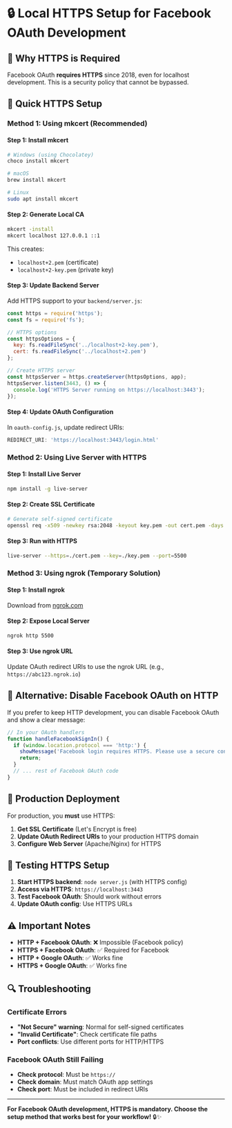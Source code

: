 # 🔒 Local HTTPS Setup for Facebook OAuth Development

## 🚨 Why HTTPS is Required

Facebook OAuth **requires HTTPS** since 2018, even for localhost development. This is a security policy that cannot be bypassed.

## 🚀 Quick HTTPS Setup

### Method 1: Using mkcert (Recommended)

#### Step 1: Install mkcert
```bash
# Windows (using Chocolatey)
choco install mkcert

# macOS
brew install mkcert

# Linux
sudo apt install mkcert
```

#### Step 2: Generate Local CA
```bash
mkcert -install
mkcert localhost 127.0.0.1 ::1
```

This creates:
- `localhost+2.pem` (certificate)
- `localhost+2-key.pem` (private key)

#### Step 3: Update Backend Server
Add HTTPS support to your `backend/server.js`:

```javascript
const https = require('https');
const fs = require('fs');

// HTTPS options
const httpsOptions = {
  key: fs.readFileSync('../localhost+2-key.pem'),
  cert: fs.readFileSync('../localhost+2.pem')
};

// Create HTTPS server
const httpsServer = https.createServer(httpsOptions, app);
httpsServer.listen(3443, () => {
  console.log('HTTPS Server running on https://localhost:3443');
});
```

#### Step 4: Update OAuth Configuration
In `oauth-config.js`, update redirect URIs:
```javascript
REDIRECT_URI: 'https://localhost:3443/login.html'
```

### Method 2: Using Live Server with HTTPS

#### Step 1: Install Live Server
```bash
npm install -g live-server
```

#### Step 2: Create SSL Certificate
```bash
# Generate self-signed certificate
openssl req -x509 -newkey rsa:2048 -keyout key.pem -out cert.pem -days 365 -nodes
```

#### Step 3: Run with HTTPS
```bash
live-server --https=./cert.pem --key=./key.pem --port=5500
```

### Method 3: Using ngrok (Temporary Solution)

#### Step 1: Install ngrok
Download from [ngrok.com](https://ngrok.com/)

#### Step 2: Expose Local Server
```bash
ngrok http 5500
```

#### Step 3: Use ngrok URL
Update OAuth redirect URIs to use the ngrok URL (e.g., `https://abc123.ngrok.io`)

## 🔧 Alternative: Disable Facebook OAuth on HTTP

If you prefer to keep HTTP development, you can disable Facebook OAuth and show a clear message:

```javascript
// In your OAuth handlers
function handleFacebookSignIn() {
  if (window.location.protocol === 'http:') {
    showMessage('Facebook login requires HTTPS. Please use a secure connection or set up local HTTPS development.', 'error');
    return;
  }
  // ... rest of Facebook OAuth code
}
```

## 📱 Production Deployment

For production, you **must** use HTTPS:

1. **Get SSL Certificate** (Let's Encrypt is free)
2. **Update OAuth Redirect URIs** to your production HTTPS domain
3. **Configure Web Server** (Apache/Nginx) for HTTPS

## 🎯 Testing HTTPS Setup

1. **Start HTTPS backend**: `node server.js` (with HTTPS config)
2. **Access via HTTPS**: `https://localhost:3443`
3. **Test Facebook OAuth**: Should work without errors
4. **Update OAuth config**: Use HTTPS URLs

## ⚠️ Important Notes

- **HTTP + Facebook OAuth**: ❌ Impossible (Facebook policy)
- **HTTPS + Facebook OAuth**: ✅ Required for Facebook
- **HTTP + Google OAuth**: ✅ Works fine
- **HTTPS + Google OAuth**: ✅ Works fine

## 🔍 Troubleshooting

### Certificate Errors
- **"Not Secure" warning**: Normal for self-signed certificates
- **"Invalid Certificate"**: Check certificate file paths
- **Port conflicts**: Use different ports for HTTP/HTTPS

### Facebook OAuth Still Failing
- **Check protocol**: Must be `https://`
- **Check domain**: Must match OAuth app settings
- **Check port**: Must be included in redirect URIs

---

**For Facebook OAuth development, HTTPS is mandatory. Choose the setup method that works best for your workflow!** 🔒✨


